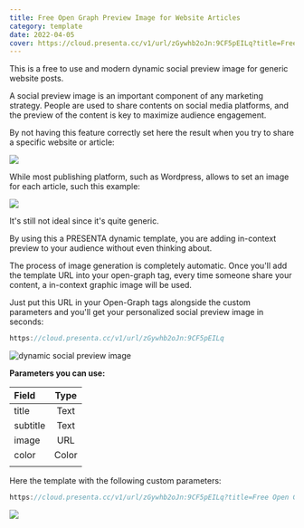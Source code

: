 ```yaml
---
title: Free Open Graph Preview Image for Website Articles
category: template
date: 2022-04-05
cover: https://cloud.presenta.cc/v1/url/zGywhb2oJn:9CF5pEILq?title=Free Open Graph Preview Image for Website Articles&subtitle=Released at 5th April, 2022&image=https://source.unsplash.com/random/
---
```


This is a free to use and modern dynamic social preview image for generic website posts.

A social preview image is an important component of any marketing strategy. People are used to share contents on social media platforms, and the preview of the content is key to maximize audience engagement.

By not having this feature correctly set here the result when you try to share a specific website or article:

![](../blog/covers/apple-og.png)

While most publishing platform, such as Wordpress, allows to set an image for each article, such this example:

![](../blog/covers/tc-og.png)

It's still not ideal since it's quite generic.

By using this a PRESENTA dynamic template, you are adding in-context preview to your audience without even thinking about.

The process of image generation is completely automatic.
Once you'll add the template URL into your open-graph tag, every time someone share your content, a in-context graphic image will be used.

Just put this URL in your Open-Graph tags alongside the custom parameters and you'll get your personalized social preview image in seconds:

```js
https://cloud.presenta.cc/v1/url/zGywhb2oJn:9CF5pEILq
```



![dynamic social preview image](https://cloud.presenta.cc/v1/url/zGywhb2oJn:9CF5pEILq)



**Parameters you can use:**

| Field    | Type  |
| :------- | :---: |
| title    | Text  |
| subtitle | Text  |
| image    |  URL  |
| color    | Color |
|          |       |


Here the template with the following custom parameters:

```js
https://cloud.presenta.cc/v1/url/zGywhb2oJn:9CF5pEILq?title=Free Open Graph Preview Image for Website Articles&subtitle=Released at 5th April, 2022&image=https://source.unsplash.com/random/
```

<img src="https://cloud.presenta.cc/v1/url/zGywhb2oJn:9CF5pEILq?title=Free Open Graph Preview Image for Website Articles&subtitle=Released at 5th April, 2022&image=https://source.unsplash.com/random/" />